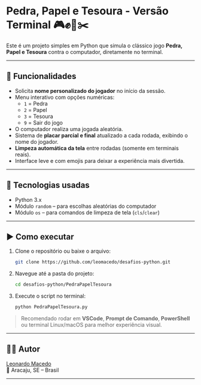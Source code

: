 
# Pedra, Papel e Tesoura - Versão Terminal 🎮✊📄✂️

Este é um projeto simples em Python que simula o clássico jogo **Pedra, Papel e Tesoura** contra o computador, diretamente no terminal.

---

## 🎯 Funcionalidades

- Solicita **nome personalizado do jogador** no início da sessão.
- Menu interativo com opções numéricas:
  - `1` = Pedra
  - `2` = Papel
  - `3` = Tesoura
  - `9` = Sair do jogo
- O computador realiza uma jogada aleatória.
- Sistema de **placar parcial e final** atualizado a cada rodada, exibindo o nome do jogador.
- **Limpeza automática da tela** entre rodadas (somente em terminais reais).
- Interface leve e com emojis para deixar a experiência mais divertida.

---

## 🚀 Tecnologias usadas

- Python 3.x
- Módulo `random` – para escolhas aleatórias do computador
- Módulo `os` – para comandos de limpeza de tela (`cls`/`clear`)

---

## ▶️ Como executar

1. Clone o repositório ou baixe o arquivo:
   ```bash
   git clone https://github.com/leomacedo/desafios-python.git
   ```
2. Navegue até a pasta do projeto:
   ```bash
   cd desafios-python/PedraPapelTesoura
   ```
3. Execute o script no terminal:
   ```bash
   python PedraPapelTesoura.py
   ```

> Recomendado rodar em **VSCode**, **Prompt de Comando**, **PowerShell** ou terminal Linux/macOS para melhor experiência visual.

---

## 🧑‍💻 Autor

[Leonardo Macedo](https://github.com/leomacedo)  
📍 Aracaju, SE – Brasil

---
